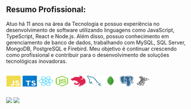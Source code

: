 ## Resumo Profissional:

Atuo há 11 anos na área da Tecnologia e possuo experiência no desenvolvimento de software utilizando linguagens como JavaScript, TypeScript, React e Node.js. Além disso, possuo conhecimento em gerenciamento de banco de dados, trabalhando com MySQL, SQL Server, MongoDB, PostgreSQL e Firebird. Meu objetivo é continuar crescendo como profissional e contribuir para o desenvolvimento de soluções tecnológicas inovadoras.


<div style="display: inline_block"><br>
   <img align="center" alt="Rodolfo-Js" height="30" width="40" src="https://raw.githubusercontent.com/devicons/devicon/master/icons/javascript/javascript-plain.svg">
   <img align="center" alt="Rodolfo-Ts" height="30" width="40" src="https://raw.githubusercontent.com/devicons/devicon/master/icons/typescript/typescript-plain.svg">
   <img align="center" alt="Rodolfo-React" height="30" width="40" src="https://raw.githubusercontent.com/devicons/devicon/master/icons/react/react-original.svg">
   <img align="center" alt="Rodolfo-HTML" height="30" width="40" src="https://raw.githubusercontent.com/devicons/devicon/master/icons/nodejs/nodejs-original.svg">
   <img align="center" alt="Rodolfo-HTML" height="30" width="40" src="https://raw.githubusercontent.com/devicons/devicon/master/icons/nestjs/nestjs-plain.svg">
   <img align="center" alt="Rodolfo-HTML" height="30" width="40" src="https://raw.githubusercontent.com/devicons/devicon/master/icons/mysql/mysql-original.svg">
   <img align="center" alt="Rodolfo-HTML" height="30" width="40" src="https://raw.githubusercontent.com/devicons/devicon/master/icons/mongodb/mongodb-original.svg">
   <img align="center" alt="Rodolfo-HTML" height="30" width="40" src="https://raw.githubusercontent.com/devicons/devicon/master/icons/postgresql/postgresql-plain.svg">
   <img align="center" alt="Rodolfo-HTML" height="30" width="40" src="https://raw.githubusercontent.com/devicons/devicon/master/icons/microsoftsqlserver/microsoftsqlserver-plain.svg">
</div>

  ##
  
<div> 
   <a href="https://www.linkedin.com/in/rodolfo-dionísio-330122160/" target="_blank"><img src="https://img.shields.io/badge/-LinkedIn-%230077B5?style=for-the-badge&logo=linkedin&logoColor=white" target="_blank"></a> 
   <a href = "mailto:rodolfodionisio.souza@gmail.com"><img src="https://img.shields.io/badge/-Gmail-%23333?style=for-the-badge&logo=gmail&logoColor=white" target="_blank"></a>
</div>
